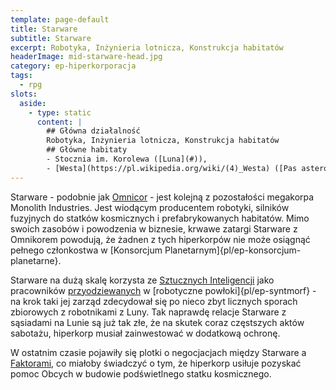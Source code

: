 ```yaml
---
template: page-default
title: Starware
subtitle: Starware
excerpt: Robotyka, Inżynieria lotnicza, Konstrukcja habitatów
headerImage: mid-starware-head.jpg
category: ep-hiperkorporacja
tags:
  - rpg
slots:
  aside:
    - type: static
      content: |
        ## Główna działalność
        Robotyka, Inżynieria lotnicza, Konstrukcja habitatów
        ## Główne habitaty
        - Stocznia im. Korolewa ([Luna](#)), 
        - [Westa](https://pl.wikipedia.org/wiki/(4)_Westa) ([Pas asteroidów](#))
---
```

Starware - podobnie jak [Omnicor](Omnicor.md "Nanofabrykacja, Chemikalia, Energia, Antymateria ") - jest kolejną z pozostałości megakorpa Monolith Industries. Jest wiodącym producentem robotyki, silników fuzyjnych do statków kosmicznych i prefabrykowanych habitatów. Mimo swoich zasobów i powodzenia w biznesie, krwawe zatargi Starware z Omnikorem powodują, że żadnen z tych hiperkorpów nie może osiągnąć pełnego członkostwa w [Konsorcjum Planetarnym]{pl/ep-konsorcjum-planetarne}.

Starware na dużą skalę korzysta ze [Sztucznych Inteligencji](./Encyklopedia/Sztuczna-inteligencja.md) jako pracowników [przyodziewanych](#) w [robotyczne powłoki]{pl/ep-syntmorf} - na krok taki jej zarząd zdecydował się po nieco zbyt licznych sporach zbiorowych z robotnikami z Luny. Tak naprawdę relacje Starware z sąsiadami na Lunie są już tak złe, że na skutek coraz częstszych aktów sabotażu, hiperkorp musiał zainwestować w dodatkową ochronę.

W ostatnim czasie pojawiły się plotki o negocjacjach między Starware a [Faktorami](#), co miałoby świadczyć o tym, że hiperkorp usiłuje pozyskać pomoc Obcych w budowie podświetlnego statku kosmicznego.
